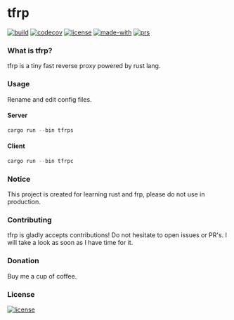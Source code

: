 # tfrp
[![build](https://img.shields.io/github/workflow/status/nkypy/tfrp/CI?style=flat-square)](#tfrp)
[![codecov](https://img.shields.io/codecov/c/github/nkypy/tfrp?style=flat-square)](https://app.codecov.io/gh/nkypy/tfrp/)
[![license](https://img.shields.io/github/license/nkypy/tfrp?style=flat-square)](./LICENSE)
[![made-with](https://img.shields.io/badge/made%20with-Rust-B7410E.svg?style=flat-square)](https://www.rust-lang.org/)
[![prs](https://img.shields.io/badge/PRs-welcome-brightgreen.svg?style=flat-square)](#contributing)

### What is tfrp?
tfrp is a tiny fast reverse proxy powered by rust lang.

### Usage
Rename and edit config files.
#### Server
```rust
cargo run --bin tfrps
```

#### Client
```rust
cargo run --bin tfrpc
```

### Notice
This project is created for learning rust and frp, please do not use in production.

### Contributing
tfrp is gladly accepts contributions! Do not hesitate to open issues or PR's.
I will take a look as soon as I have time for it.

### Donation
Buy me a cup of coffee.

### License
[![license](https://img.shields.io/github/license/nkypy/tfrp?style=for-the-badge)](./LICENSE)
